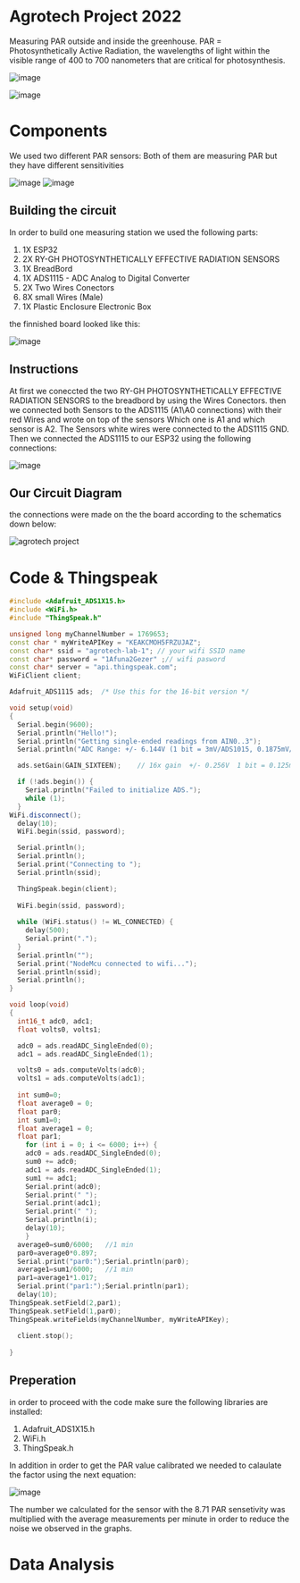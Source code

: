 # Agrotech Project 2022
Measuring PAR outside and inside the greenhouse. PAR = Photosynthetically Active Radiation, the wavelengths of light within the visible range of 400 to 700 nanometers that are critical for photosynthesis.

![image](https://user-images.githubusercontent.com/106690258/179044073-31b28b74-fd6d-4be6-820d-0743e409548e.png)


![image](https://user-images.githubusercontent.com/106690258/179367660-58478d76-ff7c-495f-a287-7b5efae438d7.png)

# Components
We used two different PAR sensors:
Both of them are measuring PAR but they have different sensitivities

![image](https://user-images.githubusercontent.com/106690258/179042812-0467437d-4fe9-498e-946a-37aa3475da90.png)
![image](https://user-images.githubusercontent.com/106690258/179042928-c1f48bd9-3414-4488-9897-b3e738eae899.png)

## Building the circuit

In order to build one measuring station we used the following parts:

1. 1X ESP32
2. 2X RY-GH PHOTOSYNTHETICALLY EFFECTIVE RADIATION SENSORS
4. 1X BreadBord
5. 1X ADS1115 - ADC Analog to Digital Converter 
6. 2X Two Wires Conectors
7. 8X small Wires (Male)
8. 1X Plastic Enclosure Electronic Box 

the finnished board looked like this:

![image](https://user-images.githubusercontent.com/106690258/178973247-748636ac-e6a3-4f68-8b36-018683267e40.png)


## Instructions
At first we coneccted the two RY-GH PHOTOSYNTHETICALLY EFFECTIVE RADIATION SENSORS to the breadbord by using the Wires Conectors. then we connected both Sensors to the ADS1115 (A1\A0 connections) with their red Wires and wrote on top of the sensors Which one is A1 and which sensor is A2. The Sensors white wires were connected to the ADS1115 GND. Then we connected the ADS1115 to our ESP32 using the following connections:

![image](https://user-images.githubusercontent.com/106690258/178981331-0b54b38c-d5aa-462e-a72b-d49b5c27ed49.png)

## Our Circuit Diagram
the connections were made on the the board according to the schematics down below:

![agrotech project](https://user-images.githubusercontent.com/106690258/179032479-2e69e00c-9ea2-48c6-b30d-cca44b3dfdd4.png)


# Code & Thingspeak
```C++
#include <Adafruit_ADS1X15.h>
#include <WiFi.h>
#include "ThingSpeak.h"

unsigned long myChannelNumber = 1769653;
const char * myWriteAPIKey = "KEAKCMOH5FRZUJAZ";
const char* ssid = "agrotech-lab-1"; // your wifi SSID name
const char* password = "1Afuna2Gezer" ;// wifi pasword
const char* server = "api.thingspeak.com";
WiFiClient client;

Adafruit_ADS1115 ads;  /* Use this for the 16-bit version */

void setup(void)
{
  Serial.begin(9600);
  Serial.println("Hello!");
  Serial.println("Getting single-ended readings from AIN0..3");
  Serial.println("ADC Range: +/- 6.144V (1 bit = 3mV/ADS1015, 0.1875mV/ADS1115)");

  ads.setGain(GAIN_SIXTEEN);    // 16x gain  +/- 0.256V  1 bit = 0.125mV  0.0078125mV

  if (!ads.begin()) {
    Serial.println("Failed to initialize ADS.");
    while (1);
  }
WiFi.disconnect();
  delay(10);
  WiFi.begin(ssid, password);

  Serial.println();
  Serial.println();
  Serial.print("Connecting to ");
  Serial.println(ssid);

  ThingSpeak.begin(client);
 
  WiFi.begin(ssid, password);
  
  while (WiFi.status() != WL_CONNECTED) {
    delay(500);
    Serial.print(".");
  }
  Serial.println("");
  Serial.print("NodeMcu connected to wifi...");
  Serial.println(ssid);
  Serial.println();
}

void loop(void)
{
  int16_t adc0, adc1;
  float volts0, volts1;

  adc0 = ads.readADC_SingleEnded(0);
  adc1 = ads.readADC_SingleEnded(1);

  volts0 = ads.computeVolts(adc0);
  volts1 = ads.computeVolts(adc1);
  
  int sum0=0;
  float average0 = 0;
  float par0;
  int sum1=0;
  float average1 = 0;
  float par1;
    for (int i = 0; i <= 6000; i++) {
    adc0 = ads.readADC_SingleEnded(0);
    sum0 += adc0;
    adc1 = ads.readADC_SingleEnded(1);
    sum1 += adc1;
    Serial.print(adc0);
    Serial.print(" ");
    Serial.print(adc1);
    Serial.print(" ");
    Serial.println(i);
    delay(10);
    }
  average0=sum0/6000;   //1 min 
  par0=average0*0.897;
  Serial.print("par0:");Serial.println(par0);
  average1=sum1/6000;   //1 min 
  par1=average1*1.017;
  Serial.print("par1:");Serial.println(par1);
  delay(10);
ThingSpeak.setField(2,par1);
ThingSpeak.setField(1,par0);
ThingSpeak.writeFields(myChannelNumber, myWriteAPIKey);     
 
  client.stop();
 
}
```

  
## Preperation
in order to proceed with the code make sure the following libraries are installed:
1. Adafruit_ADS1X15.h
2. WiFi.h
3. ThingSpeak.h

In addition in order to get the PAR value calibrated we needed to calaulate the factor using the next equation:

![image](https://user-images.githubusercontent.com/106690258/179368621-36eae3d2-d16f-4235-b652-ce90dced6720.png)

The number we calculated for the sensor with the 8.71 PAR sensetivity was multiplied with the average measurements per minute in order to reduce the noise we observed in the graphs.

# Data Analysis



